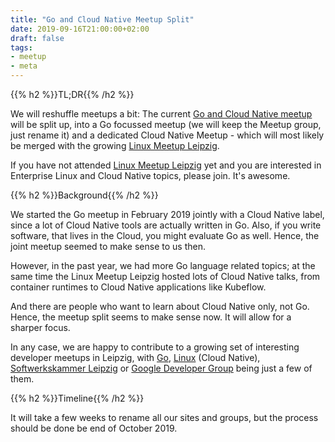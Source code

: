 ```yaml
---
title: "Go and Cloud Native Meetup Split"
date: 2019-09-16T21:00:00+02:00
draft: false
tags:
- meetup
- meta
---
```


{{% h2 %}}TL;DR{{% /h2 %}}

We will reshuffle meetups a bit: The current [Go and Cloud Native
meetup](https://www.meetup.com/Leipzig-Golang-and-Cloud/) will be split up, into a Go
focussed meetup (we will keep the Meetup group, just rename it) and a dedicated
Cloud Native Meetup - which will most likely be merged with the growing
[Linux Meetup Leipzig](https://www.meetup.com/Linux-Meetup-Leipzig/).

If you have not attended [Linux Meetup
Leipzig](https://www.meetup.com/Linux-Meetup-Leipzig/) yet and you are
interested in Enterprise Linux and Cloud Native topics, please join. It's
awesome.

{{% h2 %}}Background{{% /h2 %}}

We started the Go meetup in February 2019 jointly with a Cloud Native label,
since a lot of Cloud Native tools are actually written in Go. Also, if you
write software, that lives in the Cloud, you might evaluate Go as well.  Hence,
the joint meetup seemed to make sense to us then.

However, in the past year, we had more Go language related topics; at the same
time the Linux Meetup Leipzig hosted lots of Cloud Native talks, from container
runtimes to Cloud Native applications like Kubeflow.

And there are people who want to learn about Cloud Native only, not Go. Hence,
the meetup split seems to make sense now. It will allow for a sharper focus.

In any case, we are happy to contribute to a growing set of interesting
developer meetups in Leipzig, with
[Go](https://www.meetup.com/Leipzig-Golang-and-Cloud/),
[Linux](https://www.meetup.com/Linux-Meetup-Leipzig/) (Cloud Native),
[Softwerkskammer Leipzig](https://www.meetup.com/Softwerkskammer-Leipzig/) or
[Google Developer Group](https://www.meetup.com/GDG-Leipzig/) being just a few
of them.

{{% h2 %}}Timeline{{% /h2 %}}

It will take a few weeks to rename all our sites and groups, but the process
should be done be end of October 2019.
